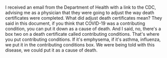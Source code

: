  I received an email from the Department of Health with a link to the CDC, advising me as a physician that they were going to adjust the way death certificates were completed. What did adjust death certificates mean? They said in this document, if you think that COVID-19 was a contributing condition, you can put it down as a cause of death. And I said, no, there's a box two on a death certificate called contributing conditions. That's where you put contributing conditions. If it's emphysema, if it's asthma, influenza, we put it in the contributing conditions box. We were being told with this disease, we could put it as a cause of death.